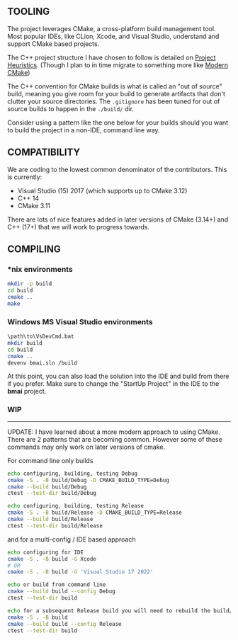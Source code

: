 ## TOOLING

The project leverages CMake, a cross-platform build management tool.
Most popular IDEs, like CLion, Xcode, and Visual Studio, understand and support CMake based projects. 

The C++ project structure I have chosen to follow is detailed on [Project Heuristics](https://medium.com/heuristics/c-application-development-part-1-project-structure-454b00f9eddc).
(Though I plan to in time migrate to something more like [Modern CMake](https://cliutils.gitlab.io/modern-cmake/))

The C++ convention for CMake builds is what is called an "out of source" build, meaning you give room for your build to generate artifacts that don't clutter your source directories. 
The `.gitignore` has been tuned for out of source builds to happen in the `./build/` dir. 

Consider using a pattern like the one below for your builds should you want to build the project in a non-IDE, command line way.

## COMPATIBILITY

We are coding to the lowest common denominator of the contributors. This is currently:

* Visual Studio (15) 2017 (which supports up to CMake 3.12)
* C++ 14
* CMake 3.11

There are lots of nice features added in later versions of CMake (3.14+) and C++ (17+) that we will work to progress towards. 

## COMPILING 

### *nix environments

```sh
mkdir -p build
cd build
cmake ..
make
```

### Windows MS Visual Studio environments

```sh
\path\to\VsDevCmd.bat
mkdir build
cd build
cmake ..
devenv bmai.sln /build
```

At this point, you can also load the solution into the IDE and build from there if you prefer. Make sure to change the "StartUp Project" in the IDE to the **bmai** project.

### WIP

------

UPDATE: I have learned about a more modern approach to using CMake. There are 2 patterns that are becoming common. However some of these commands may only work on later versions of cmake. 

For command line only builds
```sh
echo configuring, building, testing Debug
cmake -S . -B build/Debug -D CMAKE_BUILD_TYPE=Debug
cmake --build build/Debug
ctest --test-dir build/Debug

echo configuring, building, testing Release
cmake -S . -B build/Release -D CMAKE_BUILD_TYPE=Release
cmake --build build/Release
ctest --test-dir build/Release
```

and for a multi-config / IDE based approach
```sh
echo configuring for IDE
cmake -S . -B build -G Xcode
# OR
cmake -S . -B build -G 'Visual Studio 17 2022'

echo or build from command line
cmake --build build --config Debug
ctest --test-dir build

echo for a subsequent Release build you will need to rebuild the build/ dir
cmake -S . -B build
cmake --build build --config Release
ctest --test-dir build
```
